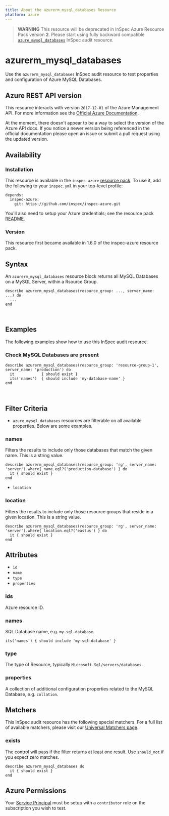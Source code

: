 ```yaml
---
title: About the azurerm_mysql_databases Resource
platform: azure
---
```


> <b>WARNING</b>  This resource will be deprecated in InSpec Azure Resource Pack version **2**. Please start using fully backward compatible [`azure_mysql_databases`](azure_mysql_databases.md) InSpec audit resource.

# azurerm\_mysql\_databases

Use the `azurerm_mysql_databases` InSpec audit resource to test properties and configuration of Azure MySQL Databases.
<br />

## Azure REST API version

This resource interacts with version `2017-12-01` of the Azure Management API. For more
information see the [Official Azure Documentation](https://docs.microsoft.com/en-us/rest/api/mysql/databases/listbyserver).

At the moment, there doesn't appear to be a way to select the version of the
Azure API docs. If you notice a newer version being referenced in the official
documentation please open an issue or submit a pull request using the updated
version.

## Availability

### Installation

This resource is available in the `inspec-azure` [resource
pack](https://www.inspec.io/docs/reference/glossary/#resource-pack). To use it, add the
following to your `inspec.yml` in your top-level profile:

    depends:
      inspec-azure:
        git: https://github.com/inspec/inspec-azure.git

You'll also need to setup your Azure credentials; see the resource pack
[README](https://github.com/inspec/inspec-azure#inspec-for-azure).

### Version

This resource first became available in 1.6.0 of the inspec-azure resource pack.


## Syntax

An `azurerm_mysql_databases` resource block returns all MySQL Databases on a MySQL Server, within a Rsource Group.

    describe azurerm_mysql_databases(resource_group: ..., server_name: ...) do
      ...
    end

<br />

## Examples

The following examples show how to use this InSpec audit resource.

### Check MySQL Databases are present

    describe azurerm_mysql_databases(resource_group: 'resource-group-1', server_name: 'production') do
      it            { should exist }
      its('names')  { should include 'my-database-name' }
    end
<br />

## Filter Criteria

* `azure_mysql_databases` resources are filterable on all available properties. Below are some examples.

### names

Filters the results to include only those databases that match the given
name. This is a string value.

    describe azurerm_mysql_databases(resource_group: 'rg', server_name: 'server').where{ name.eql?('production-database') } do
      it { should exist }
    end

    
* `location`

### location

Filters the results to include only those resource groups that reside in a given location. This is a string value.

    describe azurerm_mysql_databases(resource_group: 'rg', server_name: 'server').where{ location.eql?('eastus') } do
      it { should exist }
    end


## Attributes

- `id`
- `name`
- `type`
- `properties`

### ids
Azure resource ID.

### names
SQL Database name, e.g. `my-sql-database`.

    its('names') { should include 'my-sql-database' }

### type
The type of Resource, typically `Microsoft.Sql/servers/databases`.


### properties
A collection of additional configuration properties related to the MySQL Database, e.g. `collation`.

## Matchers

This InSpec audit resource has the following special matchers. For a full list of available matchers,
please visit our [Universal Matchers page](https://www.inspec.io/docs/reference/matchers/).

### exists

The control will pass if the filter returns at least one result. Use
`should_not` if you expect zero matches.

    describe azurerm_mysql_databases do
      it { should exist }
    end

## Azure Permissions

Your [Service
Principal](https://docs.microsoft.com/en-us/azure/azure-resource-manager/resource-group-create-service-principal-portal)
must be setup with a `contributor` role on the subscription you wish to test.

